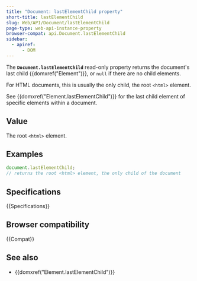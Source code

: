 ```yaml
---
title: "Document: lastElementChild property"
short-title: lastElementChild
slug: Web/API/Document/lastElementChild
page-type: web-api-instance-property
browser-compat: api.Document.lastElementChild
sidebar:
  - apiref:
      - DOM
---
```


The **`Document.lastElementChild`** read-only property
returns the document's last child {{domxref("Element")}}, or `null` if there
are no child elements.

For HTML documents, this is usually the only child, the root `<html>` element.

See {{domxref("Element.lastElementChild")}} for the last child element of specific elements within a document.

## Value

The root `<html>` element.

## Examples

```js
document.lastElementChild;
// returns the root <html> element, the only child of the document
```

## Specifications

{{Specifications}}

## Browser compatibility

{{Compat}}

## See also

- {{domxref("Element.lastElementChild")}}
